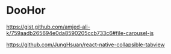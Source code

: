 # DooHor

https://gist.github.com/amjed-ali-k/759aadb265694e0da8590205ccb733c6#file-carousel-js

https://github.com/JungHsuan/react-native-collapsible-tabview
